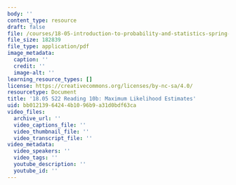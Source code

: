 ```yaml
---
body: ''
content_type: resource
draft: false
file: /courses/18-05-introduction-to-probability-and-statistics-spring-2022/mit18_05_s22_class10-prep-b.pdf
file_size: 182839
file_type: application/pdf
image_metadata:
  caption: ''
  credit: ''
  image-alt: ''
learning_resource_types: []
license: https://creativecommons.org/licenses/by-nc-sa/4.0/
resourcetype: Document
title: '18.05 S22 Reading 10b: Maximum Likelihood Estimates'
uid: bb012139-6424-4b10-96b9-a31d0bdf63ca
video_files:
  archive_url: ''
  video_captions_file: ''
  video_thumbnail_file: ''
  video_transcript_file: ''
video_metadata:
  video_speakers: ''
  video_tags: ''
  youtube_description: ''
  youtube_id: ''
---
```

